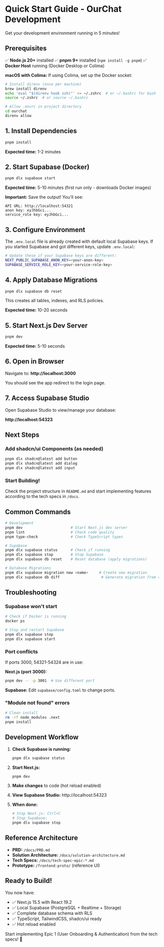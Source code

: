 # Quick Start Guide - OurChat Development

Get your development environment running in 5 minutes!

## Prerequisites

✅ **Node.js 20+** installed
✅ **pnpm 9+** installed (`npm install -g pnpm`)
✅ **Docker Host** running (Docker Desktop or Colima)

**macOS with Colima:** If using Colima, set up the Docker socket:
```bash
# Install direnv (once per machine)
brew install direnv
echo 'eval "$(direnv hook zsh)"' >> ~/.zshrc  # or ~/.bashrc for bash
source ~/.zshrc  # or source ~/.bashrc

# Allow .envrc in project directory
cd ourchat
direnv allow
```

## 1. Install Dependencies

```bash
pnpm install
```

**Expected time:** 1-2 minutes

## 2. Start Supabase (Docker)

```bash
pnpm dlx supabase start
```

**Expected time:** 5-10 minutes (first run only - downloads Docker images)

**Important:** Save the output! You'll see:

```
API URL: http://localhost:54321
anon key: eyJhbGci...
service_role key: eyJhbGci...
```

## 3. Configure Environment

The `.env.local` file is already created with default local Supabase keys. If you started Supabase and got different keys, update `.env.local`:

```bash
# Update these if your Supabase keys are different:
NEXT_PUBLIC_SUPABASE_ANON_KEY=<your-anon-key>
SUPABASE_SERVICE_ROLE_KEY=<your-service-role-key>
```

## 4. Apply Database Migrations

```bash
pnpm dlx supabase db reset
```

This creates all tables, indexes, and RLS policies.

**Expected time:** 10-20 seconds

## 5. Start Next.js Dev Server

```bash
pnpm dev
```

**Expected time:** 5-10 seconds

## 6. Open in Browser

Navigate to: **http://localhost:3000**

You should see the app redirect to the login page.

## 7. Access Supabase Studio

Open Supabase Studio to view/manage your database:

**http://localhost:54323**

## Next Steps

### Add shadcn/ui Components (as needed)

```bash
pnpm dlx shadcn@latest add button
pnpm dlx shadcn@latest add dialog
pnpm dlx shadcn@latest add input
```

### Start Building!

Check the project structure in `README.md` and start implementing features according to the tech specs in `/docs`.

## Common Commands

```bash
# Development
pnpm dev                      # Start Next.js dev server
pnpm lint                     # Check code quality
pnpm type-check               # Check TypeScript types

# Supabase
pnpm dlx supabase status      # Check if running
pnpm dlx supabase stop        # Stop Supabase
pnpm dlx supabase db reset    # Reset database (apply migrations)

# Database Migrations
pnpm dlx supabase migration new <name>     # Create new migration
pnpm dlx supabase db diff                   # Generate migration from changes
```

## Troubleshooting

### Supabase won't start

```bash
# Check if Docker is running
docker ps

# Stop and restart Supabase
pnpm dlx supabase stop
pnpm dlx supabase start
```

### Port conflicts

If ports 3000, 54321-54324 are in use:

**Next.js (port 3000):**
```bash
pnpm dev -- -p 3001  # Use different port
```

**Supabase:** Edit `supabase/config.toml` to change ports.

### "Module not found" errors

```bash
# Clean install
rm -rf node_modules .next
pnpm install
```

## Development Workflow

1. **Check Supabase is running:**
   ```bash
   pnpm dlx supabase status
   ```

2. **Start Next.js:**
   ```bash
   pnpm dev
   ```

3. **Make changes** to code (hot reload enabled)

4. **View Supabase Studio:**
   http://localhost:54323

5. **When done:**
   ```bash
   # Stop Next.js: Ctrl+C
   # Stop Supabase:
   pnpm dlx supabase stop
   ```

## Reference Architecture

- **PRD:** `/docs/PRD.md`
- **Solution Architecture:** `/docs/solution-architecture.md`
- **Tech Specs:** `/docs/tech-spec-epic-*.md`
- **Prototype:** `/frontend-proto/` (reference UI)

## Ready to Build!

You now have:
- ✅ Next.js 15.5 with React 19.2
- ✅ Local Supabase (PostgreSQL + Realtime + Storage)
- ✅ Complete database schema with RLS
- ✅ TypeScript, TailwindCSS, shadcn/ui ready
- ✅ Hot reload enabled

Start implementing Epic 1 (User Onboarding & Authentication) from the tech specs! 🚀
